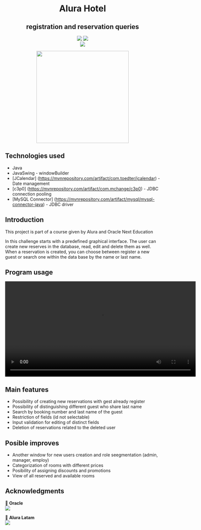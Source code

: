 <h1 align="center">Alura Hotel</h1>
<h2 align="center">registration and reservation queries</h2>

<p align="center">
     <img src="https://img.shields.io/badge/Alura_ONE-Challenge%233-orange">
     <img src="https://img.shields.io/badge/Status-finalizado-blue"><br>
     <img src="https://img.shields.io/badge/JRE-11-red">
</p>

<p align="center">
     <img width="300" heigth="300" src="src/imagenes/aH-150px.png">
</p>

## Technologies used
* Java
* JavaSwing - windowBuilder
* [JCalendar] (https://mvnrepository.com/artifact/com.toedter/jcalendar) - Date management
* [c3p0] (https://mvnrepository.com/artifact/com.mchange/c3p0) - JDBC connection pooling
* [MySQL Connector] (https://mvnrepository.com/artifact/mysql/mysql-connector-java) - JDBC driver

## Introduction
<p>This project is part of a course given by Alura and Oracle Next Education</p>
<p>In this challenge starts with a predefined graphical interface. The user can create new reserves in
the database, read, edit and delete them as well.<br>
When a reservation is created, you can choose between register a new guest or search one within the
data base by the name or last name.</p>

## Program usage
<p align="center"><video width="620" heigth="420" controls>
     <source src="hotel_preview.mp4" type="video/mp4">
</video></p>

## Main features
* Possibility of creating new reservations with gest already register
* Possibility of distinguishing different guest who share last name
* Search by booking number and last name of the guest
* Restriction of fields (id not selectable)
* Input validation for editing of distinct fields
* Deletion of reservations related to the deleted user

## Posible improves
* Another window for new users creation and role seegmentation (admin, manager, employ)
* Categorization of rooms with different prices
* Posibility of assigning discounts and promotions
* View of all reserved and available rooms

## Acknowledgments
🧡 <strong>Oracle</strong><br>
<a href="https://www.linkedin.com/company/oracle/" target="_blank">
<img src="https://img.shields.io/badge/-LinkedIn-%230077B5?style=for-the-badge&logo=linkedin&logoColor=white" target="_blank"></a>

💙 <strong>Alura Latam</strong></br>
<a href="https://www.linkedin.com/company/alura-latam/mycompany/" target="_blank">
<img src="https://img.shields.io/badge/-LinkedIn-%230077B5?style=for-the-badge&logo=linkedin&logoColor=white" target="_blank"></a>